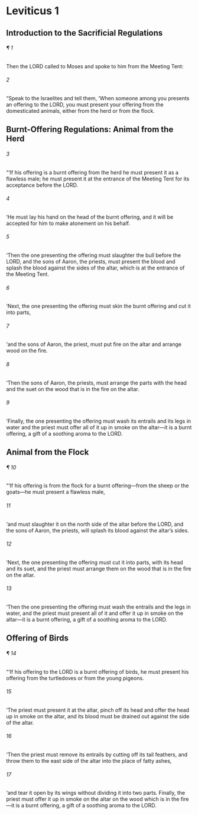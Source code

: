 # Leviticus 1
## Introduction to the Sacrificial Regulations
###### ¶ 1
Then the LORD called to Moses and spoke to him from the Meeting Tent:
###### 2
“Speak to the Israelites and tell them, ‘When someone among you presents an offering to the LORD, you must present your offering from the domesticated animals, either from the herd or from the flock.
## Burnt-Offering Regulations: Animal from the Herd
###### 3
“‘If his offering is a burnt offering from the herd he must present it as a flawless male; he must present it at the entrance of the Meeting Tent for its acceptance before the LORD.
###### 4
‘He must lay his hand on the head of the burnt offering, and it will be accepted for him to make atonement on his behalf.
###### 5
‘Then the one presenting the offering must slaughter the bull before the LORD, and the sons of Aaron, the priests, must present the blood and splash the blood against the sides of the altar, which is at the entrance of the Meeting Tent.
###### 6
‘Next, the one presenting the offering must skin the burnt offering and cut it into parts,
###### 7
‘and the sons of Aaron, the priest, must put fire on the altar and arrange wood on the fire.
###### 8
‘Then the sons of Aaron, the priests, must arrange the parts with the head and the suet on the wood that is in the fire on the altar.
###### 9
‘Finally, the one presenting the offering must wash its entrails and its legs in water and the priest must offer all of it up in smoke on the altar—it is a burnt offering, a gift of a soothing aroma to the LORD.
## Animal from the Flock
###### ¶ 10
“‘If his offering is from the flock for a burnt offering—from the sheep or the goats—he must present a flawless male,
###### 11
‘and must slaughter it on the north side of the altar before the LORD, and the sons of Aaron, the priests, will splash its blood against the altar’s sides.
###### 12
‘Next, the one presenting the offering must cut it into parts, with its head and its suet, and the priest must arrange them on the wood that is in the fire on the altar.
###### 13
‘Then the one presenting the offering must wash the entrails and the legs in water, and the priest must present all of it and offer it up in smoke on the altar—it is a burnt offering, a gift of a soothing aroma to the LORD.
## Offering of Birds
###### ¶ 14
“‘If his offering to the LORD is a burnt offering of birds, he must present his offering from the turtledoves or from the young pigeons.
###### 15
‘The priest must present it at the altar, pinch off its head and offer the head up in smoke on the altar, and its blood must be drained out against the side of the altar.
###### 16
‘Then the priest must remove its entrails by cutting off its tail feathers, and throw them to the east side of the altar into the place of fatty ashes,
###### 17
‘and tear it open by its wings without dividing it into two parts. Finally, the priest must offer it up in smoke on the altar on the wood which is in the fire—it is a burnt offering, a gift of a soothing aroma to the LORD.
